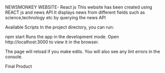 NEWSMONKEY WEBSITE- React js
This website has been created using REACT js and news API.It displays news from different fields such as science,technology etc by querying the news API

Available Scripts
In the project directory, you can run:

npm start
Runs the app in the development mode.
Open http://localhost:3000 to view it in the browser.

The page will reload if you make edits.
You will also see any lint errors in the console.

Final Product
